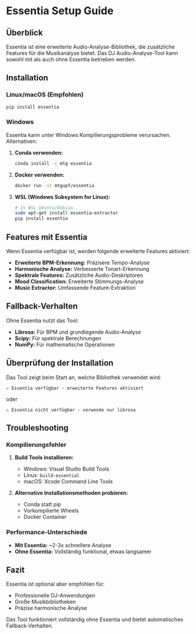 # Essentia Setup Guide

## Überblick

Essentia ist eine erweiterte Audio-Analyse-Bibliothek, die zusätzliche Features für die Musikanalyse bietet. Das DJ Audio-Analyse-Tool kann sowohl mit als auch ohne Essentia betrieben werden.

## Installation

### Linux/macOS (Empfohlen)

```bash
pip install essentia
```

### Windows

Essentia kann unter Windows Kompilierungsprobleme verursachen. Alternativen:

1. **Conda verwenden:**
   ```bash
   conda install -c mtg essentia
   ```

2. **Docker verwenden:**
   ```bash
   docker run -it mtgupf/essentia
   ```

3. **WSL (Windows Subsystem for Linux):**
   ```bash
   # In WSL Ubuntu/Debian
   sudo apt-get install essentia-extractor
   pip install essentia
   ```

## Features mit Essentia

Wenn Essentia verfügbar ist, werden folgende erweiterte Features aktiviert:

- **Erweiterte BPM-Erkennung:** Präzisere Tempo-Analyse
- **Harmonische Analyse:** Verbesserte Tonart-Erkennung
- **Spektrale Features:** Zusätzliche Audio-Deskriptoren
- **Mood Classification:** Erweiterte Stimmungs-Analyse
- **Music Extractor:** Umfassende Feature-Extraktion

## Fallback-Verhalten

Ohne Essentia nutzt das Tool:

- **Librosa:** Für BPM und grundlegende Audio-Analyse
- **Scipy:** Für spektrale Berechnungen
- **NumPy:** Für mathematische Operationen

## Überprüfung der Installation

Das Tool zeigt beim Start an, welche Bibliothek verwendet wird:

```
✓ Essentia verfügbar - erweiterte Features aktiviert
```

oder

```
⚠ Essentia nicht verfügbar - verwende nur librosa
```

## Troubleshooting

### Kompilierungsfehler

1. **Build Tools installieren:**
   - Windows: Visual Studio Build Tools
   - Linux: `build-essential`
   - macOS: Xcode Command Line Tools

2. **Alternative Installationsmethoden probieren:**
   - Conda statt pip
   - Vorkompilierte Wheels
   - Docker Container

### Performance-Unterschiede

- **Mit Essentia:** ~2-3x schnellere Analyse
- **Ohne Essentia:** Vollständig funktional, etwas langsamer

## Fazit

Essentia ist optional aber empfohlen für:
- Professionelle DJ-Anwendungen
- Große Musikbibliotheken
- Präzise harmonische Analyse

Das Tool funktioniert vollständig ohne Essentia und bietet automatisches Fallback-Verhalten.